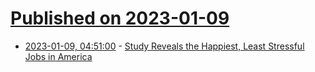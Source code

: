# [Published on 2023-01-09](index.md)

* [2023-01-09, 04:51:00](https://it.slashdot.org/story/23/01/09/0443211/study-reveals-the-happiest-least-stressful-jobs-in-america?utm_source=rss1.0mainlinkanon&utm_medium=feed) - [Study Reveals the Happiest, Least Stressful Jobs in America](https://it.slashdot.org/story/23/01/09/0443211/study-reveals-the-happiest-least-stressful-jobs-in-america?utm_source=rss1.0mainlinkanon&utm_medium=feed)
